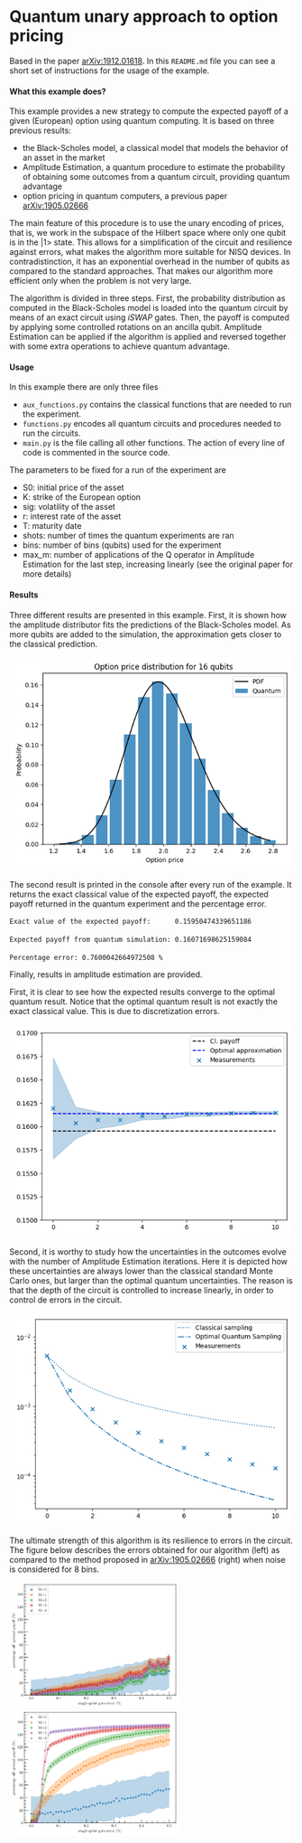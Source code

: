 # Quantum unary approach to option pricing

Based in the paper [arXiv:1912.01618](https://arxiv.org/abs/1912.01618). In this `README.md` file you can see a short
set of instructions for the usage of the example. 

#### What this example does?

This example provides a new strategy to compute the expected payoff of a given (European) option using quantum computing. 
It is based on three previous results:
- the Black-Scholes model, a classical model that models the behavior of an asset in the market
- Amplitude Estimation, a quantum procedure to estimate the probability of obtaining some outcomes from a quantum circuit,
providing quantum advantage
- option pricing in quantum computers, a previous paper [arXiv:1905.02666](https://arxiv.org/abs/1905.02666)

The main feature of this procedure is to use the unary encoding of prices, that is, we work in the subspace of the 
Hilbert space where only one qubit is in the |1> state. This allows for a simplification of the circuit and resilience 
against errors, what makes the algorithm more suitable for NISQ devices. In contradistinction, it has an exponential 
overhead in the number of qubits as compared to the standard approaches. That makes our algorithm more efficient only when the problem is not 
very large.

The algorithm is divided in three steps. First, the probability distribution as computed in the Black-Scholes model is 
loaded into the quantum circuit by means of an exact circuit using *iSWAP* gates. Then, the payoff is computed by applying
some controlled rotations on an ancilla qubit. Amplitude Estimation can be applied if the algorithm is applied and reversed
together with some extra operations to achieve quantum advantage. 

#### Usage
In this example there are only three files
- `aux_functions.py` contains the classical functions that are needed to run the experiment.
- `functions.py` encodes all quantum circuits and procedures needed to run the circuits.
- `main.py` is the file calling all other functions. The action of every line of code is commented in the source code. 

The parameters to be fixed for a run of the experiment are
- S0: initial price of the asset
- K: strike of the European option
- sig: volatility of the asset
- r: interest rate of the asset
- T: maturity date
- shots: number of times the quantum experiments are ran
- bins: number of bins (qubits) used for the experiment
- max_m: number of applications of the Q operator in Amplitude Estimation for the last step, increasing linearly (see 
the original paper for more details)

#### Results

Three different results are presented in this example. First, it is shown how the amplitude distributor fits the predictions
of the Black-Scholes model. As more qubits are added to the simulation, the approximation gets closer to the classical prediction.
 
<img src="Probability_distribution.png" width="510px">

The second result is printed in the console after every run of the example. It returns the exact classical value of the 
expected payoff, the expected payoff returned in the quantum experiment and the percentage error. 
```
Exact value of the expected payoff:      0.15950474339651186

Expected payoff from quantum simulation: 0.16071698625159084

Percentage error: 0.7600042664972508 %
```

Finally, results in amplitude estimation are provided. 

First, it is clear to see how the expected results converge to the 
optimal quantum result. Notice that the optimal quantum result is not exactly the exact classical value. This is due to 
discretization errors. 

<img src="Amplitude_Estimation_Results.png" width="510px">

Second, it is worthy to study how the uncertainties in the outcomes evolve with the number of Amplitude Estimation 
iterations. Here it is depicted how these uncertainties are always lower than the classical standard Monte Carlo ones, but
larger than the optimal quantum uncertainties. The reason is that the depth of the circuit is controlled to increase
linearly, in order to control de errors in the circuit. 

<img src="Amplitude_Estimation_Uncertainties.png" width="510px">

The ultimate strength of this algorithm is its resilience to errors in the circuit. The figure below describes the errors
obtained for our algorithm (left) as compared to the method proposed in [arXiv:1905.02666](https://arxiv.org/abs/1905.02666) (right)
when noise is considered for 8 bins. 

<img src="unary_AE.png" width="300px"> <img src="binary_AE.png" width="300px">
